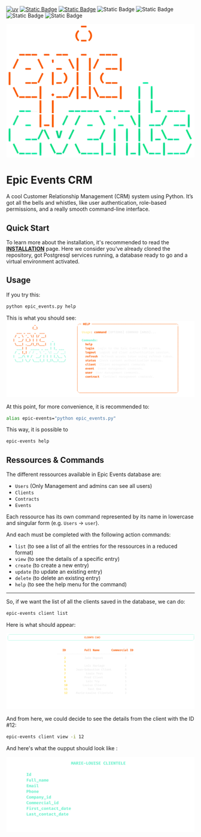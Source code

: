 [![uv](https://img.shields.io/endpoint?url=https://raw.githubusercontent.com/astral-sh/uv/main/assets/badge/v0.json)](https://github.com/astral-sh/uv) [![Static Badge](https://img.shields.io/badge/python-3.10%20|%203.11%20|%203.12%20|%203.13%20|%203.14-%233775A9?style=plastic&logo=python&logoColor=%23FFE569)](https://www.python.org/) [![Static Badge](https://img.shields.io/badge/SQLAlchemy-2.0.83-%23a11b18?style=plastic&logo=SQLAlchemy&logoColor=white&color=%23a11b18)](https://www.sqlalchemy.org/) ![Static Badge](https://img.shields.io/badge/PostgreSQL-16.10-%23336690?style=plastic&logo=PostgreSQL&logoColor=white) ![Static Badge](https://img.shields.io/badge/PyJWT-2.10.1-%232980b9?style=plastic&logo=JWT&logoColor=%232980b9) ![Static Badge](https://img.shields.io/badge/Rich-3.8.0-%236ab0de?style=plastic&logo=Rich&logoColor=white) ![Static Badge](https://img.shields.io/badge/sentry--sdk-2.35.1-%23be5db9?style=plastic&logo=Sentry&logoColor=white)


![](./media/epic_events.png)

# Epic Events CRM

A cool Customer Relationship Management (CRM) system using Python. It’s got all the bells and whistles, like user authentication, role-based permissions, and a really smooth command-line interface.


## Quick Start

To learn more about the installation, it's recommended to read the **[INSTALLATION](./INSTALLATION.md)** page. Here we consider you've already cloned the repository, got Postgresql services running, a database ready to go and a virtual environment activated.

## Usage  

If you try this:
```bash
python epic_events.py help
```
This is what you should see:
![](media/help_menu.svg)

At this point, for more convenience, it is recommended to:

```bash
alias epic-events="python epic_events.py"
```

This way, it is possible to 

```bash
epic-events help
```

## Ressources & Commands

The different ressources available in Epic Events database are:

- `Users` (Only Management and admins can see all users)
- `Clients`
- `Contracts`
- `Events`

Each ressource has its own command represented by its name in lowercase and singular form (e.g. `Users` -> `user`).  
  
And each must be completed with the following action commands:

- `list` (to see a list of all the entries for the ressources in a reduced format)
- `view` (to see the details of a specific entry)
- `create` (to create a new entry)
- `update` (to update an existing entry)
- `delete` (to delete an existing entry)
- `help` (to see the help menu for the command)
  
---  
So, if we want the list of all the clients saved in the database, we can do:

```bash
epic-events client list
```

Here is what should appear:

![](media/epic-ev-clients.svg)

And from here, we could decide to see the details from the client with the ID #12:

```bash
epic-events client view -i 12
```

And here's what the oupput should look like :

![](./media/epic-ev-client.svg)